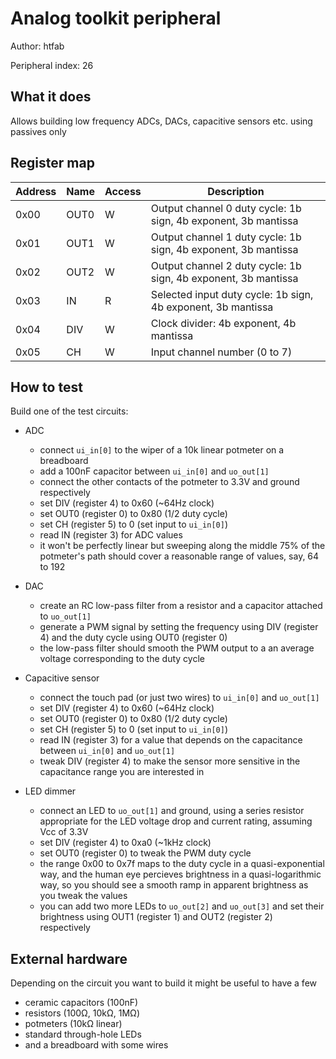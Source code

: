 # Analog toolkit peripheral

Author: htfab

Peripheral index: 26

## What it does

Allows building low frequency ADCs, DACs, capacitive sensors etc. using passives only

## Register map

| Address | Name  | Access | Description                                                         |
|---------|-------|--------|---------------------------------------------------------------------|
| 0x00    | OUT0  | W      | Output channel 0 duty cycle: 1b sign, 4b exponent, 3b mantissa      |
| 0x01    | OUT1  | W      | Output channel 1 duty cycle: 1b sign, 4b exponent, 3b mantissa      |
| 0x02    | OUT2  | W      | Output channel 2 duty cycle: 1b sign, 4b exponent, 3b mantissa      |
| 0x03    | IN    | R      | Selected input duty cycle: 1b sign, 4b exponent, 3b mantissa        |
| 0x04    | DIV   | W      | Clock divider: 4b exponent, 4b mantissa                             |
| 0x05    | CH    | W      | Input channel number (0 to 7)

## How to test

Build one of the test circuits:

- ADC
  - connect `ui_in[0]` to the wiper of a 10k linear potmeter on a breadboard
  - add a 100nF capacitor between `ui_in[0]` and `uo_out[1]`
  - connect the other contacts of the potmeter to 3.3V and ground respectively
  - set DIV (register 4) to 0x60 (~64Hz clock)
  - set OUT0 (register 0) to 0x80 (1/2 duty cycle)
  - set CH (register 5) to 0 (set input to `ui_in[0]`)
  - read IN (register 3) for ADC values
  - it won't be perfectly linear but sweeping along the middle 75% of the potmeter's path
    should cover a reasonable range of values, say, 64 to 192

- DAC
  - create an RC low-pass filter from a resistor and
    a capacitor attached to `uo_out[1]`
  - generate a PWM signal by setting the frequency
    using DIV (register 4) and the duty cycle using
    OUT0 (register 0)
  - the low-pass filter should smooth the PWM output
    to a an average voltage corresponding to the
    duty cycle

- Capacitive sensor
  - connect the touch pad (or just two wires) to
    `ui_in[0]` and `uo_out[1]`
  - set DIV (register 4) to 0x60 (~64Hz clock)
  - set OUT0 (register 0) to 0x80 (1/2 duty cycle)
  - set CH (register 5) to 0 (set input to `ui_in[0]`)
  - read IN (register 3) for a value that depends on
    the capacitance between `ui_in[0]` and `uo_out[1]`
  - tweak DIV (register 4) to make the sensor
    more sensitive in the capacitance range you are
    interested in

- LED dimmer
  - connect an LED to `uo_out[1]` and ground, using a
    series resistor appropriate for the LED voltage
    drop and current rating, assuming Vcc of 3.3V
  - set DIV (register 4) to 0xa0 (~1kHz clock)
  - set OUT0 (register 0) to tweak the PWM duty cycle
  - the range 0x00 to 0x7f maps to the duty cycle
    in a quasi-exponential way, and the human eye
    percieves brightness in a quasi-logarithmic
    way, so you should see a smooth ramp in
    apparent brightness as you tweak the values
  - you can add two more LEDs to `uo_out[2]` and
    `uo_out[3]` and set their brightness using
    OUT1 (register 1) and OUT2 (register 2)
    respectively

## External hardware

Depending on the circuit you want to build it might be useful to have a few

- ceramic capacitors (100nF)
- resistors (100Ω, 10kΩ, 1MΩ)
- potmeters (10kΩ linear)
- standard through-hole LEDs
- and a breadboard with some wires

